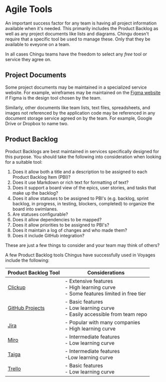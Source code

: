 # Agile Tools

An important success factor for any team is having all project information available when it's needed. This primarily includes the Product Backlog as well as any project documents like lists and diagrams. Chingu doesn't require that a specific tool be used to manage these. Only that they be available to eveyone on a team.

In all cases Chingu teams have the freedom to select any _free_ tool or service they agree on.

## Project Documents

Some project documents may be maintained in a specialized service website. For example, wireframes may be maintained on the [Figma website](https://figma.com) if Figma is the design tool chosen by the team. 

Similarly, other documents like team lists, text files, spreadsheets, and images not 
referenced by the application code may be referenced in any document storage service 
agreed on by the team. For example, Google Drive or Dropbox to name two.

## Product Backlog

Product Backlogs are best maintained in services specifically designed for this purpose. 
You should take the following into consideration when looking for a suitable tool:

1. Does it allow both a title and a description to be assigned to each Product Backlog 
Item (PBI)?
2. Does it use Markdown or rich text for formatting of text?
3. Does it support a board view of the epics, user stories, and tasks  that make up 
the backlog?
4. Does it allow statuses to be assigned to PBI's (e.g. backlog, sprint backlog, in 
progress, in testing, 
blockers, completed) to organize the board into swimlanes.
5. Are statuses configurable?
6. Does it allow dependencies to be mapped?
7. Does it allow priorities to be assigned to PBI's?
8. Does it maintain a log of changes and who made them?
9. Does it include GitHub integration?

These are just a few things to consider and your team may think of others?

A few Product Backlog tools Chingus have successfully used in Voyages include the following:

| Product Backlog Tool | Considerations |
|----------------------|----------------|
| [Clickup](https://clickup.com/) | - Extensive features</br>- High learning curve</br>- Some features limited in free tier |
| [GitHub Projects](https://gitHub.com) | - Basic features</br>- Low learning curve</br>- Easily accessible from team repo |
| [Jira](https://www.atlassian.com/software/jira?referer=jira.com) | - Popular with many companies</br>- High learning curve |
| [Miro](https://miro.com/) | - Intermediate features</br>- Low learning curve |
| [Taiga](https://taiga.io/#Features) | - Intermediate features</br>-Low learning curve |
| [Trello](https://trello.com/) | - Basic features</br>- Low learning curve |
